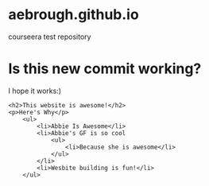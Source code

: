 # aebrough.github.io
courseera test repository
<!DOCTYPE html>
<html lang="en">
<head>
	<meta charset="utf-8">
	<title>Hello World!</title>
</head>
<body>
	<h1>Is this new commit working?</h1>
	<div>I hope it works:)</div>

	<h2>This website is awesome!</h2>
	<p>Here's Why</p>
		<ul>
			<li>Abbie Is Awesome</li>
			<li>Abbie's GF is so cool
				<ul>
					<li>Because she is awesome</li>
				</ul>
			</li>
			<li>Wesbite building is fun!</li>
		</ul>
</body>
</html>
